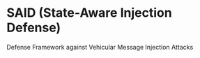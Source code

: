 # SAID (State-Aware Injection Defense)
Defense Framework against Vehicular Message Injection Attacks 
